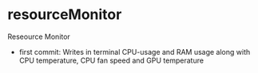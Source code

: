 # resourceMonitor
Reseource Monitor
- first commit: Writes in terminal CPU-usage and RAM usage along with CPU temperature, CPU fan speed and GPU temperature
